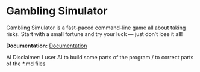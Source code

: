 # Gambling Simulator

Gambling Simulator is a fast-paced command-line game all about taking risks.
Start with a small fortune and try your luck — just don’t lose it all!

**Documentation:** [Documentation](https://github.com/Ivole32/gambling-simulator/wiki)

AI Disclaimer:
I user AI to build some parts of the program / to correct parts of the *.md files
